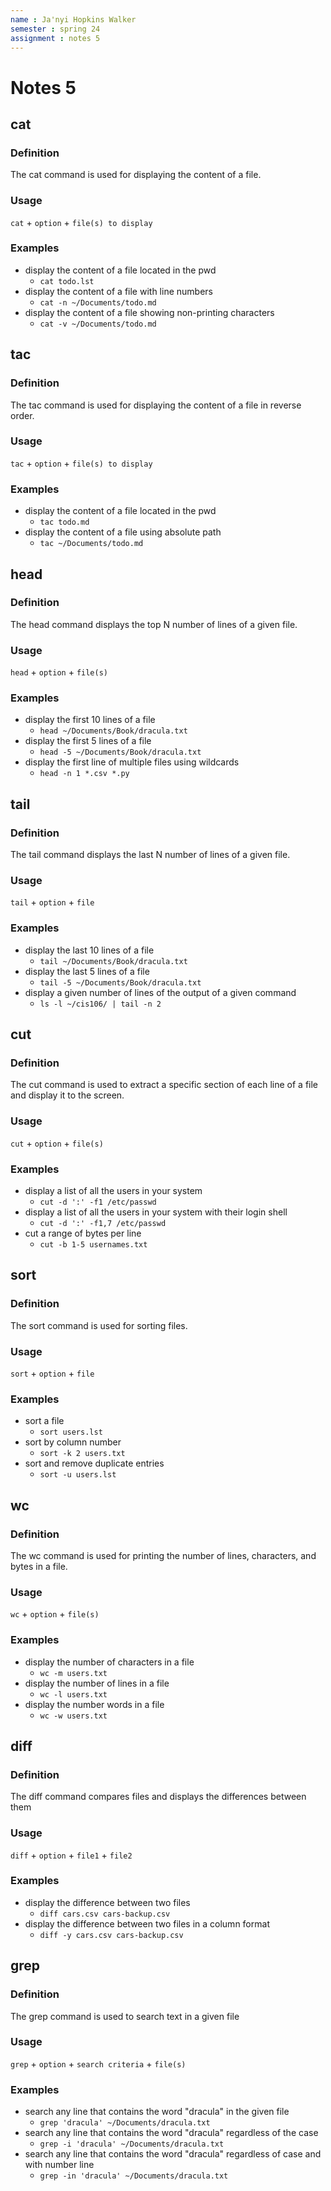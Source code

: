 ```yaml
---
name : Ja'nyi Hopkins Walker
semester : spring 24
assignment : notes 5
---
```


# Notes 5 


## cat

### Definition
The cat command is used for displaying the content of a file.
### Usage
`cat` + `option` + `file(s) to display`
### Examples
* display the content of a file located in the pwd
  * `cat todo.lst`
* display the content of a file with line numbers
  * `cat -n ~/Documents/todo.md`
* display the content of a file showing non-printing characters
  * `cat -v ~/Documents/todo.md`


## tac

### Definition
The tac command is used for displaying the content of a file in reverse order.
### Usage
`tac` + `option` + `file(s) to display`
### Examples
* display the content of a file located in the pwd
  * `tac todo.md`
* display the content of a file using absolute path
  * `tac ~/Documents/todo.md`


## head

### Definition
The head command displays the top N number of lines of a given file.
### Usage
`head` + `option` + `file(s)`
### Examples
* display the first 10 lines of a file
  * `head ~/Documents/Book/dracula.txt`
* display the first 5 lines of a file
  * `head -5 ~/Documents/Book/dracula.txt`
* display the first line of multiple files using wildcards
  * `head -n 1 *.csv *.py`


## tail

### Definition
The tail command displays the last N number of lines of a given file.
### Usage
`tail` + `option` + `file`
### Examples
* display the last 10 lines of a file
  * `tail ~/Documents/Book/dracula.txt`
* display the last 5 lines of a file
  * `tail -5 ~/Documents/Book/dracula.txt`
* display a given number of lines of the output of a given command
  * `ls -l ~/cis106/ | tail -n 2`


## cut

### Definition
The cut command is used to extract a specific section of each line of a file and display it to the screen.
### Usage
`cut` + `option` + `file(s)`
### Examples
* display a list of all the users in your system
  * `cut -d ':' -f1 /etc/passwd`
* display a list of all the users in your system with their login shell
  * `cut -d ':' -f1,7 /etc/passwd`
* cut a range of bytes per line
  * `cut -b 1-5 usernames.txt`


## sort

### Definition
The sort command is used for sorting files.
### Usage
`sort` + `option` + `file`
### Examples
* sort a file
  * `sort users.lst`
* sort by column number
  * `sort -k 2 users.txt`
* sort and remove duplicate entries
  * `sort -u users.lst`


## wc

### Definition
The wc command is used for printing the number of lines, characters, and bytes in a file.
### Usage
`wc` + `option` + `file(s)` 
### Examples
* display the number of characters in a file
  * `wc -m users.txt`
* display the number of lines in a file
  * `wc -l users.txt`
* display the number words in a file
  * `wc -w users.txt`


## diff

### Definition
The diff command compares files and displays the differences between them
### Usage
`diff` + `option` + `file1` + `file2`
### Examples
* display the difference between two files
  * `diff cars.csv cars-backup.csv`
* display the difference between two files in a column format
  * `diff -y cars.csv cars-backup.csv`


## grep

### Definition
The grep command is used to search text in a given file
### Usage
`grep` + `option` + `search criteria` + `file(s)`
### Examples
* search any line that contains the word "dracula" in the given file
  * `grep 'dracula' ~/Documents/dracula.txt`
* search any line that contains the word "dracula" regardless of the case
  * `grep -i 'dracula' ~/Documents/dracula.txt`
* search any line that contains the word "dracula" regardless of case and with number line
  * `grep -in 'dracula' ~/Documents/dracula.txt`